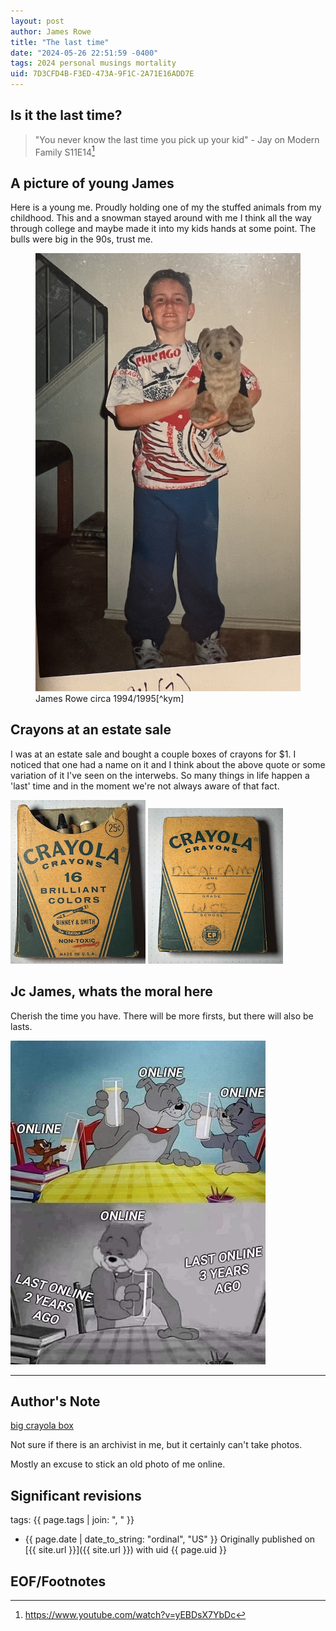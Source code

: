 ```yaml
---
layout: post
author: James Rowe
title: "The last time"
date: "2024-05-26 22:51:59 -0400"
tags: 2024 personal musings mortality
uid: 7D3CFD4B-F3ED-473A-9F1C-2A71E16ADD7E
---
```


## Is it the last time?

> "You never know the last time you pick up your kid" - Jay on Modern Family S11E14[^youtube]

## A picture of young James

Here is a young me. Proudly holding one of my the stuffed animals from my childhood. This and a snowman stayed around with me I think all the way through college and maybe made it into my kids hands at some point. The bulls were big in the 90s, trust me.

<figure>
  <img src="/assets/posts-images/james-94-95-with-dog.png" alt="young james" class="center-img img-stylish"/>
  <figcaption>James Rowe circa 1994/1995[^kym]</figcaption>
</figure>

## Crayons at an estate sale

I was at an estate sale and bought a couple boxes of crayons for $1. I noticed that one had a name on it and I think about the above quote or some variation of it I've seen on the interwebs. So many things in life happen a 'last' time and in the moment we're not always aware of that fact.

<div class="flex-row">
    <img src="/assets/posts-images/small-crayola-box.png" alt="small crayola box" class="center-img img-stylish"/>
    <img src="/assets/posts-images/small-crayola-box-back.png" alt="small crayola box back" class="center-img img-stylish"/>
</div>

## Jc James, whats the moral here

Cherish the time you have. There will be more firsts, but there will also be lasts.

<img src="/assets/posts-images/kym-last-online-5-years-ago.jpeg" alt="know your meme last online" class="center-img img-stylish"/>


---

## Author's Note

[big crayola box](/assets/posts-images/big-crayola-box.png)

Not sure if there is an archivist in me, but it certainly can't take photos.

Mostly an excuse to stick an old photo of me online.

## Significant revisions

tags: {{ page.tags | join: ", " }} <!-- todo move this somewhere -->

- {{ page.date | date_to_string: "ordinal", "US" }} Originally published on [{{ site.url }}]({{ site.url }}) with uid {{ page.uid }}

## EOF/Footnotes

[^youtube]: https://www.youtube.com/watch?v=yEBDsX7YbDc

[^kym]: https://knowyourmeme.com/memes/last-online-5-years-ago/photos